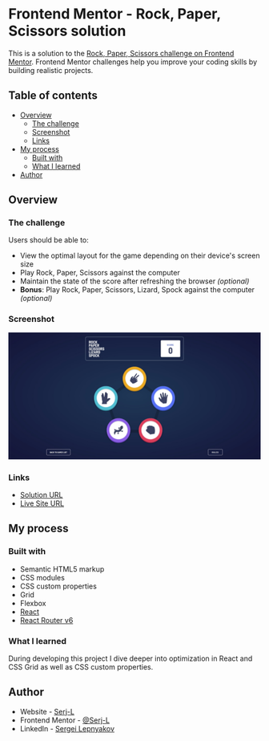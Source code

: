 # Frontend Mentor - Rock, Paper, Scissors solution

This is a solution to the [Rock, Paper, Scissors challenge on Frontend Mentor](https://www.frontendmentor.io/challenges/rock-paper-scissors-game-pTgwgvgH). Frontend Mentor challenges help you improve your coding skills by building realistic projects.

## Table of contents

- [Overview](#overview)
  - [The challenge](#the-challenge)
  - [Screenshot](#screenshot)
  - [Links](#links)
- [My process](#my-process)
  - [Built with](#built-with)
  - [What I learned](#what-i-learned)
- [Author](#author)

## Overview

### The challenge

Users should be able to:

- View the optimal layout for the game depending on their device's screen size
- Play Rock, Paper, Scissors against the computer
- Maintain the state of the score after refreshing the browser _(optional)_
- **Bonus**: Play Rock, Paper, Scissors, Lizard, Spock against the computer _(optional)_

### Screenshot

![](./screenshot.jpg)
### Links

- [Solution URL](https://github.com/Serj-L/Games-app)
- [Live Site URL](https://serj-l.github.io/Games-app)


## My process

### Built with

- Semantic HTML5 markup
- CSS modules
- CSS custom properties
- Grid
- Flexbox
- [React](https://reactjs.org/)
- [React Router v6](https://reactrouter.com/)
### What I learned

During developing this project I dive deeper into optimization in React and CSS Grid as well as CSS custom properties.
## Author

- Website - [Serj-L](https://serj-l.github.io/Profile)
- Frontend Mentor - [@Serj-L](https://www.frontendmentor.io/profile/yourusername)
- LinkedIn - [Sergei Lepnyakov](https://www.linkedin.com/in/serj-l)
